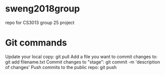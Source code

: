 # sweng2018group
repo for CS3013 group 25 project

# Git commands
Update your local copy:
git pull 
Add a file you want to commit changes to:
git add filename.txt
Commit changes to "stage":
git commit -m 'description of changes'
Push commits to the public repo:
git push
